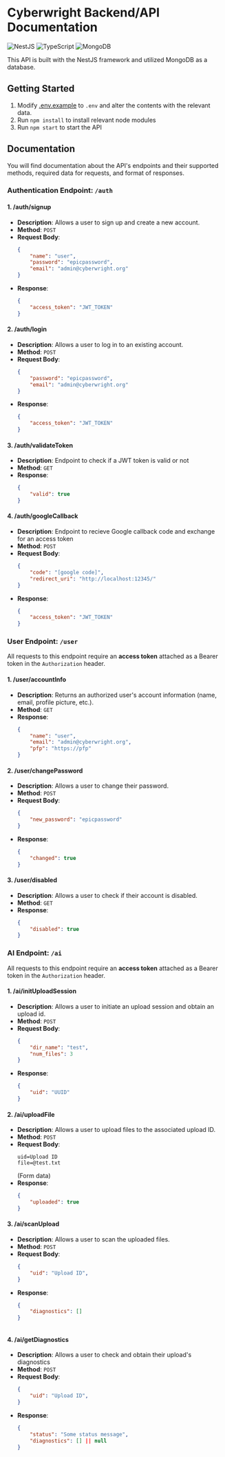 # Cyberwright Backend/API Documentation
![NestJS](https://img.shields.io/badge/nestjs-%23E0234E.svg?style=for-the-badge&logo=nestjs&logoColor=white) ![TypeScript](https://img.shields.io/badge/typescript-%23007ACC.svg?style=for-the-badge&logo=typescript&logoColor=white) ![MongoDB](https://img.shields.io/badge/MongoDB-%234ea94b.svg?style=for-the-badge&logo=mongodb&logoColor=white)

This API is built with the NestJS framework and utilized MongoDB as a database. 

## Getting Started
1. Modify [.env.example](.env.example) to `.env` and alter the contents with the relevant data.
2. Run `npm install` to install relevant node modules
3. Run `npm start` to start the API

## Documentation
You will find documentation about the API's endpoints and their supported methods, required data for requests, and format of responses.

### Authentication Endpoint: `/auth`

#### 1. **/auth/signup**
- **Description**: Allows a user to sign up and create a new account.
- **Method**: `POST`
- **Request Body**:
    ```json
    {
        "name": "user",
        "password": "epicpassword",
        "email": "admin@cyberwright.org"
    }
    ```
- **Response**:
    ```json
    {
        "access_token": "JWT_TOKEN"
    }
    ```



#### 2. **/auth/login**
- **Description**: Allows a user to log in to an existing account.
- **Method**: `POST`
- **Request Body**:
    ```json
    {
        "password": "epicpassword",
        "email": "admin@cyberwright.org"
    }
    ```
- **Response**:
    ```json
    {
        "access_token": "JWT_TOKEN"
    }
    ```


#### 3. **/auth/validateToken**
- **Description**: Endpoint to check if a JWT token is valid or not
- **Method**: `GET`
- **Response**:
    ```json
    {
        "valid": true
    }
    ```


#### 4. **/auth/googleCallback**
- **Description**: Endpoint to recieve Google callback code and exchange for an access token
- **Method**: `POST`
- **Request Body**:
    ```json
    {
        "code": "[google code]",
        "redirect_uri": "http://localhost:12345/"
    }
    ```
- **Response**:
    ```json
    {
        "access_token": "JWT_TOKEN"
    }
    ```



### User Endpoint: `/user`

All requests to this endpoint require an **access token** attached as a Bearer token in the `Authorization` header.

#### 1. **/user/accountInfo**
- **Description**: Returns an authorized user's account information (name, email, profile picture, etc.).
- **Method**: `GET`
- **Response**:
    ```json
    {
        "name": "user",
        "email": "admin@cyberwright.org",
        "pfp": "https://pfp"
    }
    ```



#### 2. **/user/changePassword**
- **Description**: Allows a user to change their password.
- **Method**: `POST`
- **Request Body**:
    ```json
    {
        "new_password": "epicpassword"
    }
    ```
- **Response**:
    ```json
    {
        "changed": true
    }
    ```



#### 3. **/user/disabled**
- **Description**: Allows a user to check if their account is disabled.
- **Method**: `GET`
- **Response**:
    ```json
    {
        "disabled": true
    }
    ```


### AI Endpoint: `/ai`

All requests to this endpoint require an **access token** attached as a Bearer token in the `Authorization` header. 



#### 1. **/ai/initUploadSession**
- **Description**: Allows a user to initiate an upload session and obtain an upload id.
- **Method**: `POST`
- **Request Body**:
    ```json
    {
        "dir_name": "test",
        "num_files": 3
    }
    ```
- **Response**:
    ```json
    {
        "uid": "UUID"
    }
    ```


#### 2. **/ai/uploadFile**
- **Description**: Allows a user to upload files to the associated upload ID.
- **Method**: `POST`
- **Request Body**:
    ```
    uid=Upload ID
    file=@test.txt
    ```
    (Form data)
- **Response**:
    ```json
    {
        "uploaded": true
    }
    ```


#### 3. **/ai/scanUpload**
- **Description**: Allows a user to scan the uploaded files.
- **Method**: `POST`
- **Request Body**:
    ```json
    {
        "uid": "Upload ID",
    }
    ```
- **Response**:
    ```json
    {
        "diagnostics": []
    }
    


#### 4. **/ai/getDiagnostics**
- **Description**: Allows a user to check and obtain their upload's diagnostics
- **Method**: `POST`
- **Request Body**:
    ```json
    {
        "uid": "Upload ID",
    }
    ```
- **Response**:
    ```json
    {
        "status": "Some status message",
        "diagnostics": [] || null
    }
